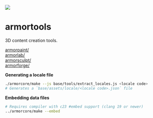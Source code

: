 ![](https://armorpaint.org/img/git_root.jpg)

armortools
==============

3D content creation tools.

[armorpaint/](https://github.com/armory3d/armortools/tree/main/armorpaint)<br>
[armorlab/](https://github.com/armory3d/armortools/tree/main/armorlab)<br>
[armorsculpt/](https://github.com/armory3d/armortools/tree/main/armorsculpt)<br>
[armorforge/](https://github.com/armory3d/armortools/tree/main/armorforge)

**Generating a locale file**
```bash
./armorcore/make --js base/tools/extract_locales.js <locale code>
# Generates a `base/assets/locale/<locale code>.json` file
```

**Embedding data files**
```bash
# Requires compiler with c23 #embed support (clang 19 or newer)
../armorcore/make --embed
```
